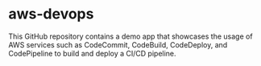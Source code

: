 # aws-devops
This GitHub repository contains a demo app that showcases the usage of AWS services such as CodeCommit, CodeBuild, CodeDeploy, and CodePipeline to build and deploy a CI/CD pipeline.
